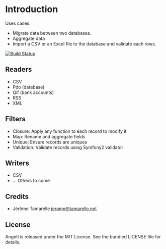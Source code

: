 Introduction
============

Uses cases:

* Migrate data between two databases.
* Aggregate data
* Import a CSV or an Excel file to the database and validate each rows.

[![Build Status](https://secure.travis-ci.org/GromNaN/Angetl.png)](http://travis-ci.org/GromNaN/Angetl)

Readers
-------

* CSV
* Pdo (database)
* Qif (bank accounts)
* RSS
* XML

Filters
-------

* Closure: Apply any function to each record to modify it
* Map: Rename and aggregate fields
* Unique: Ensure records are uniques
* Validation: Validate records using Symfony2 validator


Writers
-------

* CSV
* ... Others to come



Credits
-------

* Jérôme Tamarelle <jerome@tamarelle.net>

License
-------

Angetl is released under the MIT License. See the bundled LICENSE file for details.

